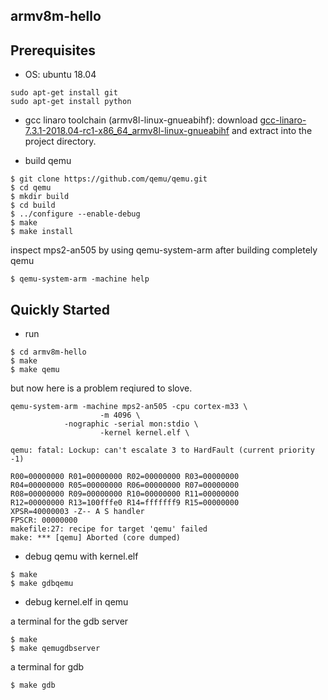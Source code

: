 
armv8m-hello
---

Prerequisites
---

* OS: 
ubuntu 18.04

```
sudo apt-get install git
sudo apt-get install python
```

* gcc linaro toolchain (armv8l-linux-gnueabihf):
download [gcc-linaro-7.3.1-2018.04-rc1-x86_64_armv8l-linux-gnueabihf](http://snapshots.linaro.org/components/toolchain/binaries/7.3-2018.04-rc1/armv8l-linux-gnueabihf/) and extract into the project directory.

* build qemu

```
$ git clone https://github.com/qemu/qemu.git
$ cd qemu	
$ mkdir build
$ cd build
$ ../configure --enable-debug
$ make
$ make install
```

inspect mps2-an505 by using qemu-system-arm after building completely qemu

```
$ qemu-system-arm -machine help
```

Quickly Started
---

* run
```
$ cd armv8m-hello
$ make
$ make qemu
```
but now here is a problem reqiured to slove.
```
qemu-system-arm -machine mps2-an505 -cpu cortex-m33 \
                    -m 4096 \
		    -nographic -serial mon:stdio \
                    -kernel kernel.elf \
		   
qemu: fatal: Lockup: can't escalate 3 to HardFault (current priority -1)

R00=00000000 R01=00000000 R02=00000000 R03=00000000
R04=00000000 R05=00000000 R06=00000000 R07=00000000
R08=00000000 R09=00000000 R10=00000000 R11=00000000
R12=00000000 R13=100fffe0 R14=fffffff9 R15=00000000
XPSR=40000003 -Z-- A S handler
FPSCR: 00000000
makefile:27: recipe for target 'qemu' failed
make: *** [qemu] Aborted (core dumped)

```

* debug qemu with kernel.elf

```
$ make
$ make gdbqemu
```

* debug kernel.elf in qemu

a terminal for the gdb server
```
$ make
$ make qemugdbserver
```

a terminal for gdb

```
$ make gdb
```








